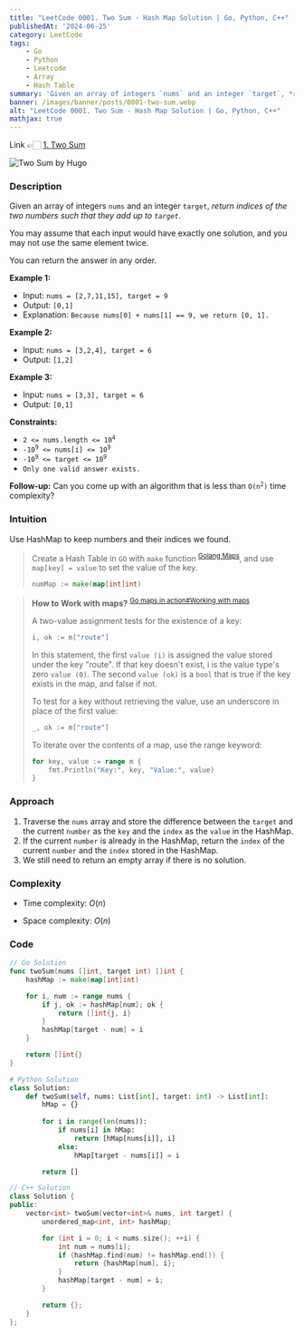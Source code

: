 ```yaml
---
title: "LeetCode 0001. Two Sum - Hash Map Solution | Go, Python, C++"
publishedAt: '2024-06-25'
category: LeetCode
tags: 
    - Go
    - Python
    - Leetcode
    - Array
    - Hash Table
summary: 'Given an array of integers `nums` and an integer `target`, *return indices of the two numbers such that they add up to `target`*.'
banner: /images/banner/posts/0001-two-sum.webp
alt: "LeetCode 0001. Two Sum - Hash Map Solution | Go, Python, C++"
mathjax: true
---
```


Link 👉🏻 [1. Two Sum](https://leetcode.com/problems/two-sum/)

![Two Sum by Hugo](/images/banner/posts/0001-two-sum.webp)

### Description


Given an array of integers `nums` and an integer `target`, *return indices of the two numbers such that they add up to `target`*.

You may assume that each input would have exactly one solution, and you may not use the same element twice.

You can return the answer in any order.

**Example 1:**
- Input: `nums = [2,7,11,15], target = 9`
- Output: `[0,1]`
- Explanation: `Because nums[0] + nums[1] == 9, we return [0, 1].`

**Example 2:**
- Input: `nums = [3,2,4], target = 6`
- Output: `[1,2]`

**Example 3:**
- Input: `nums = [3,3], target = 6`
- Output: `[0,1]`

**Constraints:**

- <code>2 <= nums.length <= 10<sup>4</sup></code>
- <code>-10<sup>9</sup> <= nums[i] <= 10<sup>9</sup></code>
- <code>-10<sup>9</sup> <= target <= 10<sup>9</sup></code>
- <code>Only one valid answer exists.</code>

**Follow-up:** Can you come up with an algorithm that is less than <code>O(n<sup>2</sup>)</code> time complexity?

### Intuition

Use HashMap to keep numbers and their indices we found.


> Create a Hash Table in `GO` with `make` function <sup>[Golang Maps](https://www.geeksforgeeks.org/golang-maps/)</sup>, and use `map[key] = value` to set the value of the key.
> 
> ```go
> numMap := make(map[int]int)
> ```

> **How to Work with maps?** <sup>[Go maps in action#Working with maps](https://go.dev/blog/maps)</sup>
> 
> A two-value assignment tests for the existence of a key:
> 
> ```go
> i, ok := m["route"]
> ```
> 
> In this statement, the first `value (i)` is assigned the value stored under the key "route". If that key doesn't exist, i is the value type's zero `value (0)`. The second `value (ok)` is a `bool` that is true if the key exists in the map, and false if not.
> 
> To test for a key without retrieving the value, use an underscore in place of the first value:
> 
> ```go
> _, ok := m["route"] 
> ```
> 
> To iterate over the contents of a map, use the range keyword:
> 
> ```go
> for key, value := range m {
>     fmt.Println("Key:", key, "Value:", value)
> }
> ```

### Approach

1. Traverse the `nums` array and store the difference between the `target` and the current `number` as the `key` and the `index` as the `value` in the HashMap.
2. If the current `number` is already in the HashMap, return the `index` of the current `number` and the `index` stored in the HashMap.
3. We still need to return an empty array if there is no solution.


### Complexity
- Time complexity: $O(n)$

- Space complexity: $O(n)$

### Code

```go
// Go Solution
func twoSum(nums []int, target int) []int {
    hashMap := make(map[int]int)

    for i, num := range nums {
        if j, ok := hashMap[num]; ok {
            return []int{j, i}
        }
        hashMap[target - num] = i
    }

    return []int{}
}
```

```python
# Python Solution
class Solution:
    def twoSum(self, nums: List[int], target: int) -> List[int]:
        hMap = {}
        
        for i in range(len(nums)):
            if nums[i] in hMap:
                return [hMap[nums[i]], i]
            else:
                hMap[target - nums[i]] = i

        return []
```
 
```cpp
// C++ Solution
class Solution {
public:
    vector<int> twoSum(vector<int>& nums, int target) {
        unordered_map<int, int> hashMap;

        for (int i = 0; i < nums.size(); ++i) {
            int num = nums[i];
            if (hashMap.find(num) != hashMap.end()) {
                return {hashMap[num], i};
            }
            hashMap[target - num] = i;
        }

        return {};
    }
};
```



